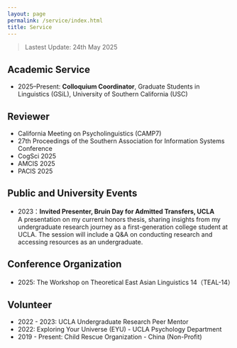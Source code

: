 ```yaml
---
layout: page
permalink: /service/index.html
title: Service
---
```


> Lastest Update: 24th May 2025 &nbsp;

## Academic Service
- 2025–Present: **Colloquium Coordinator**, Graduate Students in Linguistics (GSiL), University of Southern California (USC)

## Reviewer
  -  California Meeting on Psycholinguistics (CAMP7)
  -  27th Proceedings of the Southern Association for Information Systems Conference
  -  CogSci 2025
  -  AMCIS 2025
  -  PACIS 2025

## Public and University Events 
- 2023：**Invited Presenter, Bruin Day for Admitted Transfers, UCLA** <br>A presentation on my current honors thesis, sharing insights from my undergraduate research journey as a first-generation college student at UCLA. The session will include a Q&A on conducting research and accessing resources as an undergraduate.

## Conference Organization
- 2025: The Workshop on Theoretical East Asian Linguistics 14（TEAL-14）

## Volunteer
- 2022 - 2023: UCLA Undergraduate Research Peer Mentor
- 2022: Exploring Your Universe (EYU) - UCLA Psychology Department
- 2019 - Present: Child Rescue Organization - China (Non-Profit)
